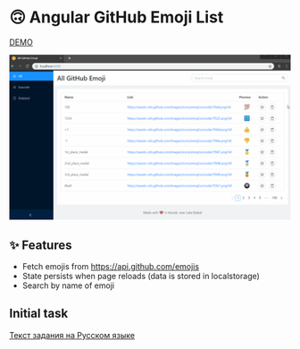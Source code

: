 # 🙃 Angular GitHub Emoji List

[DEMO](https://baitun.github.io/ng-emoji)

[![screenshot](./docs/ng-emoji.gif)](https://baitun.github.io/ng-emoji)

## ✨ Features

* Fetch emojis from https://api.github.com/emojis
* State persists when page reloads (data is stored in localstorage)
* Search by name of emoji

## Initial task

[Текст задания на Русском языке](./task_RU.md)
